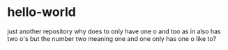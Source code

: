 # hello-world
just another repository
why does to only have one o and too as in also has two o's but the number two meaning one and one only has one o like to?
